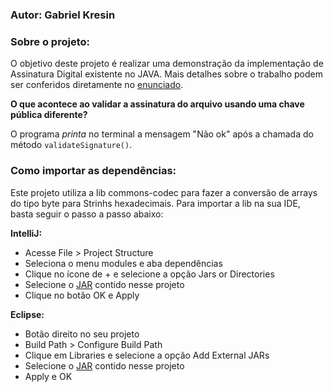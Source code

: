 ### Autor: Gabriel Kresin

### Sobre o projeto:
O objetivo deste projeto é realizar uma demonstração da implementação de Assinatura Digital existente no JAVA. Mais 
detalhes sobre o trabalho podem ser conferidos diretamente no [enunciado](L09%20-%20Assinatura%20digital.pdf).

**O que acontece ao validar a assinatura do arquivo usando uma chave pública diferente?**

O programa *printa* no terminal a mensagem "Não ok" após a chamada do método `validateSignature()`. 

### Como importar as dependências:
Este projeto utiliza a lib commons-codec para fazer a conversão de arrays do tipo byte para Strinhs hexadecimais. Para
importar a lib na sua IDE, basta seguir o passo a passo abaixo:

**IntelliJ:**
* Acesse File > Project Structure
* Seleciona o menu modules e aba dependências
* Clique no ícone de + e selecione a opção Jars or Directories
* Selecione o [JAR](libs/commons-codec-1.15.jar) contido nesse projeto
* Clique no botão OK e Apply

**Eclipse:**
* Botão direito no seu projeto
* Build Path > Configure Build Path
* Clique em Libraries e selecione a opção Add External JARs
* Selecione o [JAR](libs/commons-codec-1.15.jar) contido nesse projeto
* Apply e OK